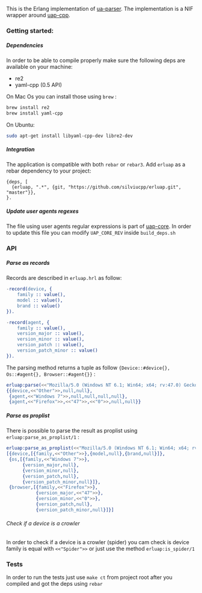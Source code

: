 This is the Erlang implementation of [ua-parser][1]. The implementation is a NIF wrapper around [uap-cpp][2]. 

### Getting started:

##### Dependencies

In order to be able to compile properly make sure the following deps are available on your machine:

- re2
- yaml-cpp (0.5 API)

On Mac Os you can install those using `brew` :

```bash
brew install re2
brew install yaml-cpp
``` 

On Ubuntu:

```bash
sudo apt-get install libyaml-cpp-dev libre2-dev
```

##### Integration

The application is compatible with both `rebar` or `rebar3`. Add `erluap` as a rebar dependency to your project:

```
{deps, [
  {erluap, ".*", {git, "https://github.com/silviucpp/erluap.git", "master"}},
}.
```

##### Update user agents regexes

The file using user agents regular expressions is part of [uap-core][3]. In order to update this file you can modify
`UAP_CORE_REV` inside `build_deps.sh`

### API

##### Parse as records

Records are described in `erluap.hrl` as follow:

```erlang
-record(device, {
    family :: value(),
    model :: value(),
    brand :: value()
}).

-record(agent, {
    family :: value(),
    version_major :: value(),
    version_minor :: value(),
    version_patch :: value(),
    version_patch_minor :: value()
}).
```

The parsing method returns a tuple as follow `{Device::#device{}, Os::#agent{}, Browser::#agent{}}` :

```erlang
erluap:parse(<<"Mozilla/5.0 (Windows NT 6.1; Win64; x64; rv:47.0) Gecko/20100101 Firefox/47.0">>).
{{device,<<"Other">>,null,null},
 {agent,<<"Windows 7">>,null,null,null,null},
 {agent,<<"Firefox">>,<<"47">>,<<"0">>,null,null}}
```

##### Parse as proplist

There is possible to parse the result as proplist using `erluap:parse_as_proplist/1` :

```erlang
erluap:parse_as_proplist(<<"Mozilla/5.0 (Windows NT 6.1; Win64; x64; rv:47.0) Gecko/20100101 Firefox/47.0">>).
[{device,[{family,<<"Other">>},{model,null},{brand,null}]},
 {os,[{family,<<"Windows 7">>},
      {version_major,null},
      {version_minor,null},
      {version_patch,null},
      {version_patch_minor,null}]},
 {browser,[{family,<<"Firefox">>},
           {version_major,<<"47">>},
           {version_minor,<<"0">>},
           {version_patch,null},
           {version_patch_minor,null}]}] 
```

###### Check if a device is a crowler

In order to check if a device is a crowler (spider) you cam check is device family is equal with `<<"Spider">>` or just use
the method `erluap:is_spider/1`

### Tests

In order to run the tests just use `make ct` from project root after you compiled and got the deps using `rebar`

[1]:https://github.com/ua-parser
[2]:https://github.com/ua-parser/uap-cpp
[3]:https://github.com/ua-parser/uap-core


